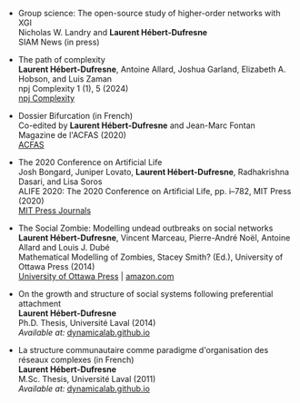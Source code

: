 *   Group science: The open-source study of higher-order networks with XGI  
    Nicholas W. Landry and **Laurent Hébert-Dufresne**  
    SIAM News (in press)  

*   The path of complexity  
    **Laurent Hébert-Dufresne**, Antoine Allard, Joshua Garland, Elizabeth A. Hobson, and Luis Zaman  
    npj Complexity 1 (1), 5 (2024)  
    [npj Complexity](https://www.nature.com/articles/s44260-024-00004-0)

*   Dossier Bifurcation (in French)  
    Co-edited by **Laurent Hébert-Dufresne** and Jean-Marc Fontan  
    Magazine de l'ACFAS (2020)  
    [ACFAS](https://www.acfas.ca/publications/magazine/enjeux-recherche/bifurcation)

*   The 2020 Conference on Artificial Life  
    Josh Bongard, Juniper Lovato, **Laurent Hébert-Dufresne**, Radhakrishna Dasari, and Lisa Soros  
    ALIFE 2020: The 2020 Conference on Artificial Life, pp. i–782, MIT Press (2020)  
    [MIT Press Journals](https://www.mitpressjournals.org/toc/isal/32)

*   The Social Zombie: Modelling undead outbreaks on social networks  
    **Laurent Hébert-Dufresne**, Vincent Marceau, Pierre-André Noël, Antoine Allard and Louis J. Dubé  
    Mathematical Modelling of Zombies, Stacey Smith? (Ed.), University of Ottawa Press (2014)  
    [University of Ottawa Press](http://www.press.uottawa.ca/mathematical-modelling-of-zombies) | [amazon.com](http://www.amazon.com/Mathematical-Modelling-Zombies-Robert-Smith/dp/0776622102/ref=sr_1_1?ie=UTF8&qid=1410368412&sr=8-1&keywords=Mathematical+Modelling+of+Zombies)

*   On the growth and structure of social systems following preferential attachment  
    **Laurent Hébert-Dufresne**  
    Ph.D. Thesis, Université Laval (2014)  
    _Available at:_ [dynamicalab.github.io](https://dynamicalab.github.io/assets/pdf/theses/hebert-dufresne14_thesis.pdf)

*   La structure communautaire comme paradigme d'organisation des réseaux complexes (in French)  
    **Laurent Hébert-Dufresne**  
    M.Sc. Thesis, Université Laval (2011)  
    _Available at:_ [dynamicalab.github.io](https://dynamicalab.github.io/assets/pdf/theses/hebert-dufresne11_master.pdf)
